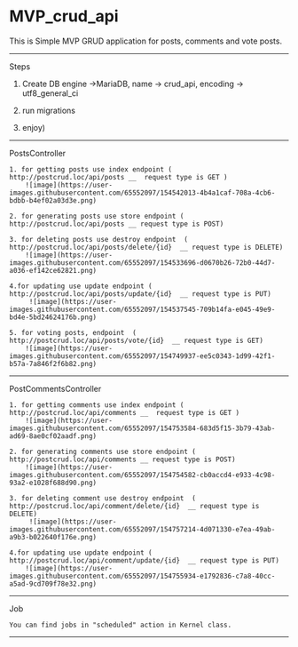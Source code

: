 # MVP_crud_api

This is Simple MVP GRUD application for posts, comments and vote posts.

--------------------------------------------------------------------------------------------------------------------------------
Steps

1. Create DB 
    engine ->MariaDB,
    name -> crud_api,
    encoding -> utf8_general_ci	
    
2. run migrations

3. enjoy) 


----------------------------------------------------------------------------------------------------------------------------------
PostsController

    1. for getting posts use index endpoint ( http://postcrud.loc/api/posts __  request type is GET )
        ![image](https://user-images.githubusercontent.com/65552097/154542013-4b4a1caf-708a-4cb6-bdbb-b4ef02a03d3e.png)
    
    2. for generating posts use store endpoint ( http://postcrud.loc/api/posts __ request type is POST)
    
    3. for deleting posts use destroy endpoint  ( http://postcrud.loc/api/posts/delete/{id}  __ request type is DELETE)
        ![image](https://user-images.githubusercontent.com/65552097/154533696-d0670b26-72b0-44d7-a036-ef142ce62821.png)
        
    4.for updating use update endpoint ( http://postcrud.loc/api/posts/update/{id}  __ request type is PUT)
         ![image](https://user-images.githubusercontent.com/65552097/154537545-709b14fa-e045-49e9-bd4e-5bd24624176b.png)
         
    5. for voting posts, endpoint  ( http://postcrud.loc/api/posts/vote/{id}  __ request type is GET) 
        ![image](https://user-images.githubusercontent.com/65552097/154749937-ee5c0343-1d99-42f1-b57a-7a846f2f6b82.png)


---------------------------------------------------------------------------------------------------------------------------------
PostCommentsController

    1. for getting comments use index endpoint ( http://postcrud.loc/api/comments __  request type is GET )
        ![image](https://user-images.githubusercontent.com/65552097/154753584-683d5f15-3b79-43ab-ad69-8ae0cf02aadf.png)
    
    2. for generating comments use store endpoint ( http://postcrud.loc/api/comments __ request type is POST)
        ![image](https://user-images.githubusercontent.com/65552097/154754582-cb0accd4-e933-4c98-93a2-e1028f688d90.png)
    
    3. for deleting comment use destroy endpoint  ( http://postcrud.loc/api/comment/delete/{id}  __ request type is DELETE)
         ![image](https://user-images.githubusercontent.com/65552097/154757214-4d071330-e7ea-49ab-a9b3-b022640f176e.png)

    4.for updating use update endpoint ( http://postcrud.loc/api/comment/update/{id}  __ request type is PUT)
        ![image](https://user-images.githubusercontent.com/65552097/154755934-e1792836-c7a8-40cc-a5ad-9cd709f78e32.png)


---------------------------------------------------------------------------------------------------------------------------------
Job 
    
    You can find jobs in "scheduled" action in Kernel class.
---------------------------------------------------------------------------------------------------------------------------------

